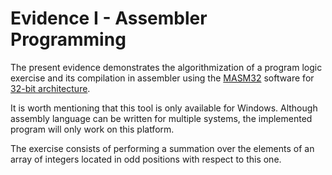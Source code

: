 # Evidence I - Assembler Programming 

The present evidence demonstrates the algorithmization of a program logic exercise and its compilation in assembler using the [MASM32](https://www.masm32.com/) software for [32-bit architecture](https://en.wikipedia.org/wiki/32-bit_computing).

It is worth mentioning that this tool is only available for Windows. Although assembly language can be written for multiple systems, the implemented program will only work on this platform.

The exercise consists of performing a summation over the elements of an array of integers located in odd positions with respect to this one.

